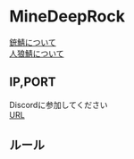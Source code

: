 # MineDeepRock
[銃鯖について](https://minedeeprock.github.io/GunServer)  
[人狼鯖について](https://minedeeprock.github.io/Deceit)  


## IP,PORT
Discordに参加してください  
[URL](https://discord.gg/xKRYNBg)


## ルール

